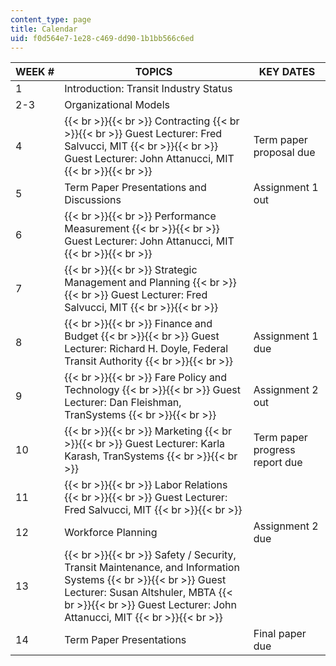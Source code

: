 ```yaml
---
content_type: page
title: Calendar
uid: f0d564e7-1e28-c469-dd90-1b1bb566c6ed
---
```


| WEEK # | TOPICS | KEY DATES |
| --- | --- | --- |
| 1 | Introduction: Transit Industry Status |  |
| 2-3 | Organizational Models |  |
| 4 |  {{< br >}}{{< br >}} Contracting {{< br >}}{{< br >}} Guest Lecturer: Fred Salvucci, MIT {{< br >}}{{< br >}} Guest Lecturer: John Attanucci, MIT {{< br >}}{{< br >}}  | Term paper proposal due |
| 5 | Term Paper Presentations and Discussions | Assignment 1 out |
| 6 |  {{< br >}}{{< br >}} Performance Measurement {{< br >}}{{< br >}} Guest Lecturer: John Attanucci, MIT {{< br >}}{{< br >}}  |  |
| 7 |  {{< br >}}{{< br >}} Strategic Management and Planning {{< br >}}{{< br >}} Guest Lecturer: Fred Salvucci, MIT {{< br >}}{{< br >}}  |  |
| 8 |  {{< br >}}{{< br >}} Finance and Budget {{< br >}}{{< br >}} Guest Lecturer: Richard H. Doyle, Federal Transit Authority {{< br >}}{{< br >}}  | Assignment 1 due |
| 9 |  {{< br >}}{{< br >}} Fare Policy and Technology {{< br >}}{{< br >}} Guest Lecturer: Dan Fleishman, TranSystems {{< br >}}{{< br >}}  | Assignment 2 out |
| 10 |  {{< br >}}{{< br >}} Marketing {{< br >}}{{< br >}} Guest Lecturer: Karla Karash, TranSystems {{< br >}}{{< br >}}  | Term paper progress report due |
| 11 |  {{< br >}}{{< br >}} Labor Relations {{< br >}}{{< br >}} Guest Lecturer: Fred Salvucci, MIT {{< br >}}{{< br >}}  |  |
| 12 | Workforce Planning | Assignment 2 due |
| 13 |  {{< br >}}{{< br >}} Safety / Security, Transit Maintenance, and Information Systems {{< br >}}{{< br >}} Guest Lecturer: Susan Altshuler, MBTA {{< br >}}{{< br >}} Guest Lecturer: John Attanucci, MIT {{< br >}}{{< br >}}  |  |
| 14 | Term Paper Presentations | Final paper due